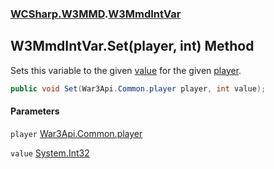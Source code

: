 ### [WCSharp.W3MMD](WCSharp.W3MMD.md 'WCSharp.W3MMD').[W3MmdIntVar](WCSharp.W3MMD.W3MmdIntVar.md 'WCSharp.W3MMD.W3MmdIntVar')

## W3MmdIntVar.Set(player, int) Method

Sets this variable to the given [value](WCSharp.W3MMD.W3MmdIntVar.Set(War3Api.Common.player,int).md#WCSharp.W3MMD.W3MmdIntVar.Set(War3Api.Common.player,int).value 'WCSharp.W3MMD.W3MmdIntVar.Set(War3Api.Common.player, int).value') for the given [player](WCSharp.W3MMD.W3MmdIntVar.Set(War3Api.Common.player,int).md#WCSharp.W3MMD.W3MmdIntVar.Set(War3Api.Common.player,int).player 'WCSharp.W3MMD.W3MmdIntVar.Set(War3Api.Common.player, int).player').

```csharp
public void Set(War3Api.Common.player player, int value);
```
#### Parameters

<a name='WCSharp.W3MMD.W3MmdIntVar.Set(War3Api.Common.player,int).player'></a>

`player` [War3Api.Common.player](https://docs.microsoft.com/en-us/dotnet/api/War3Api.Common.player 'War3Api.Common.player')

<a name='WCSharp.W3MMD.W3MmdIntVar.Set(War3Api.Common.player,int).value'></a>

`value` [System.Int32](https://docs.microsoft.com/en-us/dotnet/api/System.Int32 'System.Int32')